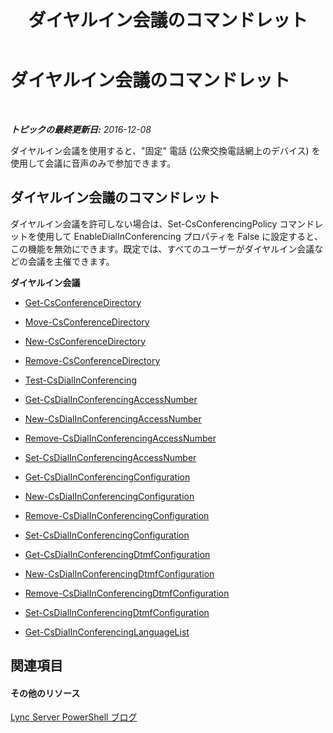 ﻿---
title: ダイヤルイン会議のコマンドレット
TOCTitle: ダイヤルイン会議のコマンドレット
ms:assetid: 0718f82a-91c4-466f-8443-a85002deaa48
ms:mtpsurl: https://technet.microsoft.com/ja-jp/library/Gg415630(v=OCS.15)
ms:contentKeyID: 48271163
ms.date: 12/10/2016
mtps_version: v=OCS.15
ms.translationtype: HT
---

# ダイヤルイン会議のコマンドレット

 

_**トピックの最終更新日:** 2016-12-08_

ダイヤルイン会議を使用すると、"固定" 電話 (公衆交換電話網上のデバイス) を使用して会議に音声のみで参加できます。

## ダイヤルイン会議のコマンドレット

ダイヤルイン会議を許可しない場合は、Set-CsConferencingPolicy コマンドレットを使用して EnableDialInConferencing プロパティを False に設定すると、この機能を無効にできます。既定では、すべてのユーザーがダイヤルイン会議などの会議を主催できます。

**ダイヤルイン会議**

  - [Get-CsConferenceDirectory](get-csconferencedirectory.md)

  - [Move-CsConferenceDirectory](move-csconferencedirectory.md)

  - [New-CsConferenceDirectory](new-csconferencedirectory.md)

  - [Remove-CsConferenceDirectory](remove-csconferencedirectory.md)

  - [Test-CsDialInConferencing](test-csdialinconferencing.md)

  - [Get-CsDialInConferencingAccessNumber](get-csdialinconferencingaccessnumber.md)

  - [New-CsDialInConferencingAccessNumber](new-csdialinconferencingaccessnumber.md)

  - [Remove-CsDialInConferencingAccessNumber](remove-csdialinconferencingaccessnumber.md)

  - [Set-CsDialInConferencingAccessNumber](set-csdialinconferencingaccessnumber.md)

  - [Get-CsDialInConferencingConfiguration](get-csdialinconferencingconfiguration.md)

  - [New-CsDialInConferencingConfiguration](new-csdialinconferencingconfiguration.md)

  - [Remove-CsDialInConferencingConfiguration](remove-csdialinconferencingconfiguration.md)

  - [Set-CsDialInConferencingConfiguration](set-csdialinconferencingconfiguration.md)

  - [Get-CsDialInConferencingDtmfConfiguration](get-csdialinconferencingdtmfconfiguration.md)

  - [New-CsDialInConferencingDtmfConfiguration](new-csdialinconferencingdtmfconfiguration.md)

  - [Remove-CsDialInConferencingDtmfConfiguration](remove-csdialinconferencingdtmfconfiguration.md)

  - [Set-CsDialInConferencingDtmfConfiguration](set-csdialinconferencingdtmfconfiguration.md)

  - [Get-CsDialInConferencingLanguageList](get-csdialinconferencinglanguagelist.md)

## 関連項目

#### その他のリソース

[Lync Server PowerShell ブログ](http://go.microsoft.com/fwlink/?linkid=203150%26clcid=0x411)

